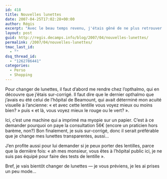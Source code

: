 ```yaml
---
id: 418
title: Nouvelles lunettes
date: 2007-04-25T17:02:28+00:00
author: Régis
excerpt: "Avec le beau temps revenu, j'étais gêné de ne plus retrouver mes lunettes de soleil. Après plusieurs mois de recherche vaine, je décide finalement de passer chez l'opticien..."
layout: post
guid: http://regis.decamps.info/blog/2007/04/nouvelles-lunettes/
permalink: /2007/04/nouvelles-lunettes/
tmac_last_id:
  - ""
dsq_thread_id:
  - "1262786441"
categories:
  - Perso
  - Shopping
---
```

Pour changer de lunettes, il faut d&rsquo;abord me rendre chez l&rsquo;opthalmo, qui en découvre que j&rsquo;étais sur-corrigé. Il faut dire que le dernier opthalmo que j&rsquo;avais eu été celui de l&rsquo;hôpital de Beamount, qui avait déterminé mon acuité visuelle à l&rsquo;ancienne: « et avec cette lentille vous voyez mieux ou moins bien? » puis « et là, vous voyez mieux le rouge ou le vert? ».

Ici, c&rsquo;est une machine qui a imprimé ma myopie sur un papier. C&rsquo;est à ce demander pourquoi on paye la consultation 56€ (encore un praticien hors barème, non?) Bon finalement, je suis sur-corrigé, donc il serait préférable que je change mes lunettes transparentes, aussi&#8230;

J&rsquo;en profite aussi pour lui demander si je peux porter des lentilles, parce que la dernière fois: « ah mes monsieur, vous êtes à l&rsquo;hôpital public ici, je ne suis pas équipé pour faire des tests de lentille ».

Bref, je vais bientôt changer de lunettes &#8212; je vous préviens, je les ai prises un peu mode&#8230;